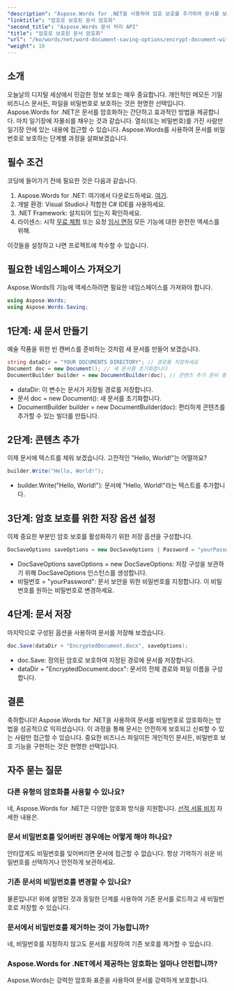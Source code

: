 ```yaml
---
"description": "Aspose.Words for .NET을 사용하여 암호 보호를 추가하여 문서를 보호하는 방법을 알아보세요. 이 포괄적인 가이드는 그 과정을 안내합니다."
"linktitle": "암호로 보호된 문서 암호화"
"second_title": "Aspose.Words 문서 처리 API"
"title": "암호로 보호된 문서 암호화"
"url": "/ko/words/net/word-document-saving-options/encrypt-document-with-password-protect/"
"weight": 10
---
```


## 소개

오늘날의 디지털 세상에서 민감한 정보 보호는 매우 중요합니다. 개인적인 메모든 기밀 비즈니스 문서든, 파일을 비밀번호로 보호하는 것은 현명한 선택입니다. Aspose.Words for .NET은 문서를 암호화하는 간단하고 효과적인 방법을 제공합니다. 마치 일기장에 자물쇠를 채우는 것과 같습니다. 열쇠(또는 비밀번호)를 가진 사람만 일기장 안에 있는 내용에 접근할 수 있습니다. Aspose.Words를 사용하여 문서를 비밀번호로 보호하는 단계별 과정을 살펴보겠습니다.

## 필수 조건

코딩에 들어가기 전에 필요한 것은 다음과 같습니다.

1. Aspose.Words for .NET: 여기에서 다운로드하세요. [여기](https://releases.aspose.com/words/net/).
2. 개발 환경: Visual Studio나 적합한 C# IDE를 사용하세요.
3. .NET Framework: 설치되어 있는지 확인하세요.
4. 라이센스: 시작 [무료 체험](https://releases.aspose.com/) 또는 요청 [임시 면허](https://purchase.aspose.com/temporary-license/) 모든 기능에 대한 완전한 액세스를 위해.

이것들을 설정하고 나면 프로젝트에 착수할 수 있습니다.

## 필요한 네임스페이스 가져오기

Aspose.Words의 기능에 액세스하려면 필요한 네임스페이스를 가져와야 합니다.

```csharp
using Aspose.Words;
using Aspose.Words.Saving;
```

## 1단계: 새 문서 만들기

예술 작품을 위한 빈 캔버스를 준비하는 것처럼 새 문서를 만들어 보겠습니다.

```csharp
string dataDir = "YOUR DOCUMENTS DIRECTORY"; // 경로를 지정하세요
Document doc = new Document(); // 새 문서를 초기화합니다
DocumentBuilder builder = new DocumentBuilder(doc); // 콘텐츠 추가 준비 중
```

- dataDir: 이 변수는 문서가 저장될 경로를 저장합니다.
- 문서 doc = new Document(): 새 문서를 초기화합니다.
- DocumentBuilder builder = new DocumentBuilder(doc): 편리하게 콘텐츠를 추가할 수 있는 빌더를 만듭니다.

## 2단계: 콘텐츠 추가

이제 문서에 텍스트를 채워 보겠습니다. 고전적인 "Hello, World!"는 어떨까요?

```csharp
builder.Write("Hello, World!");
```

- builder.Write("Hello, World!"): 문서에 "Hello, World!"라는 텍스트를 추가합니다.

## 3단계: 암호 보호를 위한 저장 옵션 설정

이제 중요한 부분인 암호 보호를 활성화하기 위한 저장 옵션을 구성합니다.

```csharp
DocSaveOptions saveOptions = new DocSaveOptions { Password = "yourPassword" }; // 여기에 비밀번호를 설정하세요
```

- DocSaveOptions saveOptions = new DocSaveOptions: 저장 구성을 보관하기 위해 DocSaveOptions 인스턴스를 생성합니다.
- 비밀번호 = "yourPassword": 문서 보안을 위한 비밀번호를 지정합니다. 이 비밀번호를 원하는 비밀번호로 변경하세요.

## 4단계: 문서 저장

마지막으로 구성된 옵션을 사용하여 문서를 저장해 보겠습니다.

```csharp
doc.Save(dataDir + "EncryptedDocument.docx", saveOptions);
```

- doc.Save: 정의된 암호로 보호하여 지정된 경로에 문서를 저장합니다.
- dataDir + "EncryptedDocument.docx": 문서의 전체 경로와 파일 이름을 구성합니다.

## 결론

축하합니다! Aspose.Words for .NET을 사용하여 문서를 비밀번호로 암호화하는 방법을 성공적으로 익히셨습니다. 이 과정을 통해 문서는 안전하게 보호되고 신뢰할 수 있는 사람만 접근할 수 있습니다. 중요한 비즈니스 파일이든 개인적인 문서든, 비밀번호 보호 기능을 구현하는 것은 현명한 선택입니다.

## 자주 묻는 질문

### 다른 유형의 암호화를 사용할 수 있나요?
네, Aspose.Words for .NET은 다양한 암호화 방식을 지원합니다. [선적 서류 비치](https://reference.aspose.com/words/net/) 자세한 내용은.

### 문서 비밀번호를 잊어버린 경우에는 어떻게 해야 하나요?
안타깝게도 비밀번호를 잊어버리면 문서에 접근할 수 없습니다. 항상 기억하기 쉬운 비밀번호를 선택하거나 안전하게 보관하세요.

### 기존 문서의 비밀번호를 변경할 수 있나요?
물론입니다! 위에 설명된 것과 동일한 단계를 사용하여 기존 문서를 로드하고 새 비밀번호로 저장할 수 있습니다.

### 문서에서 비밀번호를 제거하는 것이 가능합니까?
네, 비밀번호를 지정하지 않고도 문서를 저장하여 기존 보호를 제거할 수 있습니다.

### Aspose.Words for .NET에서 제공하는 암호화는 얼마나 안전합니까?
Aspose.Words는 강력한 암호화 표준을 사용하여 문서를 강력하게 보호합니다.
